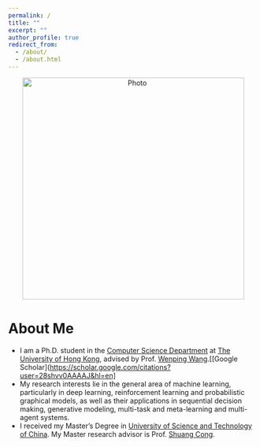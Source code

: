 ```yaml
---
permalink: /
title: ""
excerpt: ""
author_profile: true
redirect_from: 
  - /about/
  - /about.html
---
```


<p align="center">
  <img src="https://huizh.github.io/files/lantaoyu_img.jpg?raw=true" alt="Photo" style="width: 450px;"/> 
</p>

# About Me
* I am a Ph.D. student in the [Computer Science Department](https://www.cs.hku.hk) at [The University of Hong Kong](https://www.hku.hk), advised by Prof. [Wenping Wang](https://www.cs.hku.hk/people/academic-staff/wenping).[[Google Scholar](https://scholar.google.com/citations?user=28shvv0AAAAJ&hl=en]
* My research interests lie in the general area of machine learning, particularly in deep learning, reinforcement learning and probabilistic graphical models, as well as their applications in sequential decision making, generative modeling, multi-task and meta-learning and multi-agent systems.
* I received my Master’s Degree in [University of Science and Technology of China](http://en.ustc.edu.cn). My Master research advisor is Prof. [Shuang Cong](https://scholar.google.com.hk/citations?hl=en&user=2oPsqNQAAAAJ&view_op=list_works).
